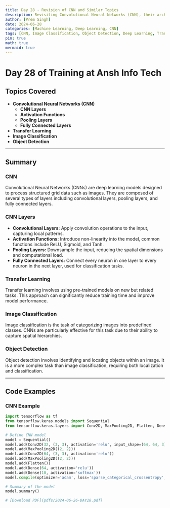 ```yaml
---
title: Day 28 - Revision of CNN and Similar Topics
description: Revisiting Convolutional Neural Networks (CNN), their architectures, and applications. Includes topics like CNN layers, activation functions, pooling layers, transfer learning, and common applications in image classification and object detection.
author: [Prem Singh]
date: 2024-06-28
categories: [Machine Learning, Deep Learning, CNN]
tags: [CNN, Image Classification, Object Detection, Deep Learning, Transfer Learning]
pin: true
math: true
mermaid: true
---
```


# Day 28 of Training at Ansh Info Tech

## Topics Covered

- **Convolutional Neural Networks (CNN)**
  - **CNN Layers**
  - **Activation Functions**
  - **Pooling Layers**
  - **Fully Connected Layers**
- **Transfer Learning**
- **Image Classification**
- **Object Detection**

---

## Summary

### CNN
Convolutional Neural Networks (CNNs) are deep learning models designed to process structured grid data such as images. They are composed of several types of layers including convolutional layers, pooling layers, and fully connected layers.

### CNN Layers
- **Convolutional Layers:** Apply convolution operations to the input, capturing local patterns.
- **Activation Functions:** Introduce non-linearity into the model, common functions include ReLU, Sigmoid, and Tanh.
- **Pooling Layers:** Downsample the input, reducing the spatial dimensions and computational load.
- **Fully Connected Layers:** Connect every neuron in one layer to every neuron in the next layer, used for classification tasks.

### Transfer Learning
Transfer learning involves using pre-trained models on new but related tasks. This approach can significantly reduce training time and improve model performance.

### Image Classification
Image classification is the task of categorizing images into predefined classes. CNNs are particularly effective for this task due to their ability to capture spatial hierarchies.

### Object Detection
Object detection involves identifying and locating objects within an image. It is a more complex task than image classification, requiring both localization and classification.

---

## Code Examples

### CNN Example
```python
import tensorflow as tf
from tensorflow.keras.models import Sequential
from tensorflow.keras.layers import Conv2D, MaxPooling2D, Flatten, Dense

# Define CNN model
model = Sequential()
model.add(Conv2D(32, (3, 3), activation='relu', input_shape=(64, 64, 3)))
model.add(MaxPooling2D((2, 2)))
model.add(Conv2D(64, (3, 3), activation='relu'))
model.add(MaxPooling2D((2, 2)))
model.add(Flatten())
model.add(Dense(64, activation='relu'))
model.add(Dense(10, activation='softmax'))
model.compile(optimizer='adam', loss='sparse_categorical_crossentropy', metrics=['accuracy'])

# Summary of the model
model.summary()

# [Download PDF](pdfs/2024-06-26-DAY28.pdf)
